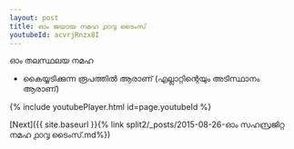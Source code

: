 ```yaml
---
layout: post
title: ഓം ജയായ നമഹ ൧൦൮ ടൈംസ്
youtubeId: acvrjRnzx8I
---
```

 
 
 ഓം തലസ്ഥലയ നമഹ 
 
 -  കൈയ്യടിക്കുന്ന രൂപത്തിൽ ആരാണ് (എല്ലാറ്റിന്റെയും അടിസ്ഥാനം ആരാണ്) 
 
  
 
  
 
 
 
 
 
 


{% include youtubePlayer.html id=page.youtubeId %}
 
[Next]({{ site.baseurl }}{% link  split2/_posts/2015-08-26-ഓം സഹസ്രജിറ്റ നമഹ ൧൦൮ ടൈംസ്.md%})
 
